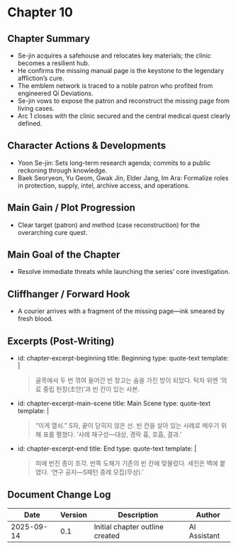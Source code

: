 # Chapter 10

## Chapter Summary
- Se-jin acquires a safehouse and relocates key materials; the clinic becomes a resilient hub.
- He confirms the missing manual page is the keystone to the legendary affliction’s cure.
- The emblem network is traced to a noble patron who profited from engineered Qi Deviations.
- Se-jin vows to expose the patron and reconstruct the missing page from living cases.
- Arc 1 closes with the clinic secured and the central medical quest clearly defined.

## Character Actions & Developments
- Yoon Se-jin: Sets long-term research agenda; commits to a public reckoning through knowledge.
- Baek Seoryeon, Yu Geom, Gwak Jin, Elder Jang, Im Ara: Formalize roles in protection, supply, intel, archive access, and operations.

## Main Gain / Plot Progression
- Clear target (patron) and method (case reconstruction) for the overarching cure quest.

## Main Goal of the Chapter
- Resolve immediate threats while launching the series’ core investigation.

## Cliffhanger / Forward Hook
- A courier arrives with a fragment of the missing page—ink smeared by fresh blood.

## Excerpts (Post-Writing)
- id: chapter-excerpt-beginning
  title: Beginning
  type: quote-text
  template: |
    > 골목에서 두 번 꺾여 들어간 빈 창고는 숨을 가진 방이 되었다. 탁자 위엔 ‘의료 중립 헌장(초안)’과 빈 칸이 있는 사본.
- id: chapter-excerpt-main-scene
  title: Main Scene
  type: quote-text
  template: |
    > “이게 열쇠.” S자, 끝이 닫히지 않은 선. 빈 칸을 살아 있는 사례로 메우기 위해 표를 펼쳤다. ‘사례 재구성—대상, 경락 흉, 호흡, 결과.’
- id: chapter-excerpt-end
  title: End
  type: quote-text
  template: |
    > 피에 번진 종이 조각. 반쪽 도해가 기존의 빈 칸에 맞물렸다. 세진은 벽에 붙였다. ‘연구 공지—S패턴 증례 모집(무상).’

## Document Change Log
| Date       | Version | Description                     | Author       |
|------------|---------|---------------------------------|--------------|
| 2025-09-14 | 0.1     | Initial chapter outline created | AI Assistant |

